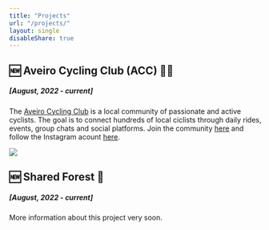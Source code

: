 ```yaml
---
title: "Projects"
url: "/projects/"
layout: single
disableShare: true
---
```


## 🆕 Aveiro Cycling Club (ACC) 🚴🏻 
##### [August, 2022  - current] 
The [Aveiro Cycling Club](https://aveiro.cc) is a local community of passionate and active cyclists. The goal is to connect hundreds of local ciclists through daily rides, events, group chats and social platforms. Join the community [here](https://forms.gle/uL1pYRh6m6D8wT9F7) and follow the Instagram acount [here](https://instagram.com/aveiro.cc).

![](/img/acc.png)

## 🆕 Shared Forest 🌱
##### [August, 2022  - current] 
More information about this project very soon.